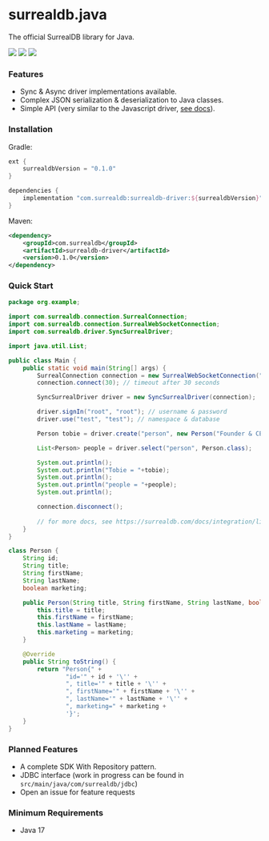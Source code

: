 # surrealdb.java

The official SurrealDB library for Java.

[![](https://img.shields.io/badge/status-beta-ff00bb.svg?style=flat-square)](https://github.com/surrealdb/surrealdb.java) [![](https://img.shields.io/badge/docs-view-44cc11.svg?style=flat-square)](https://surrealdb.com/docs/integration/libraries/java) [![](https://img.shields.io/badge/license-Apache_License_2.0-00bfff.svg?style=flat-square)](https://github.com/surrealdb/surrealdb.java)

### Features
- Sync & Async driver implementations available.
- Complex JSON serialization & deserialization to Java classes.
- Simple API (very similar to the Javascript driver, [see docs](https://surrealdb.com/docs/integration/libraries/nodejs#:~:text=node%20app.js-,Library%20methods,-The%20JavaScript%20library)).


### Installation

Gradle:
```groovy
ext {
	surrealdbVersion = "0.1.0"
}

dependencies {
    implementation "com.surrealdb:surrealdb-driver:${surrealdbVersion}"
}
```

Maven:
```xml
<dependency>
	<groupId>com.surrealdb</groupId>
	<artifactId>surrealdb-driver</artifactId>
	<version>0.1.0</version>
</dependency>
```


### Quick Start
```java
package org.example;

import com.surrealdb.connection.SurrealConnection;
import com.surrealdb.connection.SurrealWebSocketConnection;
import com.surrealdb.driver.SyncSurrealDriver;

import java.util.List;

public class Main {
    public static void main(String[] args) {
        SurrealConnection connection = new SurrealWebSocketConnection("127.0.0.1", 8000);
        connection.connect(30); // timeout after 30 seconds

        SyncSurrealDriver driver = new SyncSurrealDriver(connection);

        driver.signIn("root", "root"); // username & password
        driver.use("test", "test"); // namespace & database

        Person tobie = driver.create("person", new Person("Founder & CEO", "Tobie", "Morgan Hitchcock", true));

        List<Person> people = driver.select("person", Person.class);

        System.out.println();
        System.out.println("Tobie = "+tobie);
        System.out.println();
        System.out.println("people = "+people);
        System.out.println();

        connection.disconnect();
        
        // for more docs, see https://surrealdb.com/docs/integration/libraries/nodejs
    }
}

class Person {
    String id;
    String title;
    String firstName;
    String lastName;
    boolean marketing;

    public Person(String title, String firstName, String lastName, boolean marketing) {
        this.title = title;
        this.firstName = firstName;
        this.lastName = lastName;
        this.marketing = marketing;
    }

    @Override
    public String toString() {
        return "Person{" +
                "id='" + id + '\'' +
                ", title='" + title + '\'' +
                ", firstName='" + firstName + '\'' +
                ", lastName='" + lastName + '\'' +
                ", marketing=" + marketing +
                '}';
    }
}
```

### Planned Features
- A complete SDK With Repository pattern.
- JDBC interface (work in progress can be found in `src/main/java/com/surrealdb/jdbc`)
- Open an issue for feature requests


### Minimum Requirements
- Java 17

